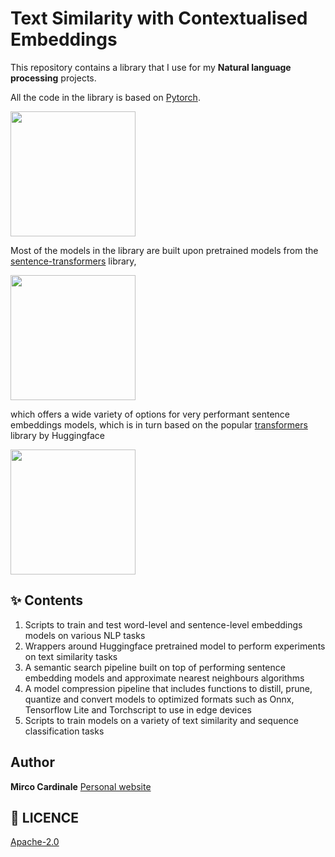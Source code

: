 # Text Similarity with Contextualised Embeddings

This repository contains a library that I use for my **Natural language processing** projects.

All the code in the library is based on [Pytorch](https://pytorch.org/mobile/home/).

<a href="https://pytorch.org/"><img src="https://miro.medium.com/max/691/0*xXUYOs5MWWenxoNz" width="200"/></a>
<br>

Most of the models in the library are built upon pretrained models from the [sentence-transformers](https://github.com/UKPLab/sentence-transformers) library,

<a href="https://fastapi.tiangolo.com/"><img src="https://www.sbert.net/_static/logo.png" width="200"/></a>
<br>

which offers a wide variety of options for very performant sentence embeddings models, which is in turn based on the popular [transformers](https://huggingface.co/) library by Huggingface

<a href="https://fastapi.tiangolo.com/"><img src="https://repository-images.githubusercontent.com/155220641/a16c4880-a501-11ea-9e8f-646cf611702e" width="200"/></a>

## ✨ Contents

1. Scripts to train and test word-level and sentence-level embeddings models on various NLP tasks
2. Wrappers around Huggingface pretrained model to perform experiments on text similarity tasks
3. A semantic search pipeline built on top of performing sentence embedding models and approximate nearest neighbours algorithms
4. A model compression pipeline that includes functions to distill, prune, quantize and convert models to optimized formats such as Onnx, Tensorflow Lite and Torchscript to use in edge devices
5. Scripts to train models on a variety of text similarity and sequence classification tasks

## Author

**Mirco Cardinale**
[Personal website](https://mirco-cardinale-portfolio.herokuapp.com/)

## 🔖 LICENCE

[Apache-2.0](https://github.com/cr1m5onk1ng/nala_android_app/blob/dev/LICENSE)
